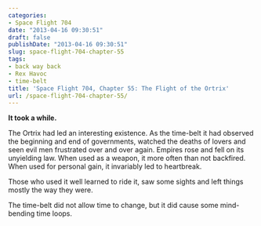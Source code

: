 ```yaml
---
categories:
- Space Flight 704
date: "2013-04-16 09:30:51"
draft: false
publishDate: "2013-04-16 09:30:51"
slug: space-flight-704-chapter-55
tags:
- back way back
- Rex Havoc
- time-belt
title: 'Space Flight 704, Chapter 55: The Flight of the Ortrix'
url: /space-flight-704-chapter-55/
---
```

**It took a while.**

The Ortrix had led an interesting existence. As the time-belt it had
observed the beginning and end of governments, watched the deaths of
lovers and seen evil men frustrated over and over again. Empires rose
and fell on its unyielding law. When used as a weapon, it more often
than not backfired. When used for personal gain, it invariably led to
heartbreak.

Those who used it well learned to ride it, saw some sights and left
things mostly the way they were.

The time-belt did not allow time to change, but it did cause some
mind-bending time loops.